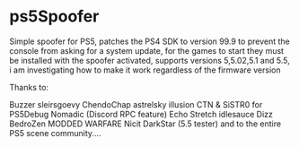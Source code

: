 # ps5Spoofer
Simple spoofer for PS5, patches the PS4 SDK to version 99.9 to prevent the console from asking for a system update, for the games to start they must be installed with the spoofer activated, supports versions 5,5.02,5.1 and 5.5, i am investigating how to make it work regardless of the firmware version

Thanks to:

Buzzer
sleirsgoevy
ChendoChap
astrelsky
illusion
CTN & SiSTR0 for PS5Debug
Nomadic (Discord RPC feature)
Echo Stretch
idlesauce
Dizz
BedroZen
MODDED WARFARE
Nicit
DarkStar (5.5 tester)
and to the entire PS5 scene community....
